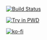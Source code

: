 [![Build Status](https://travis-ci.com/lordBN/XploitSPY.svg?branch=master)](https://travis-ci.com/lordBN/XploitSPY)

[![Try in PWD](https://raw.githubusercontent.com/play-with-docker/stacks/master/assets/images/button.png)](https://labs.play-with-docker.com/?stack=https://raw.githubusercontent.com/lordBN/XploitSPY/master/app.json)

[![ko-fi](https://www.ko-fi.com/img/githubbutton_sm.svg)](https://ko-fi.com/I2I51MYJC)
